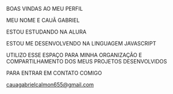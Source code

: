 BOAS VINDAS AO MEU PERFIL

MEU NOME E CAUÃ GABRIEL 

ESTOU ESTUDANDO NA ALURA

ESTOU ME DESENVOLVENDO NA LINGUAGEM JAVASCRIPT

UTILIZO ESSE ESPAÇO PARA MINHA ORGANIZAÇÃO E COMPARTILHAMENTO DOS MEUS PROJETOS DESENVOLVIDOS 

PARA ENTRAR EM CONTATO COMIGO

cauagabrielcalmon655@gmail.com
